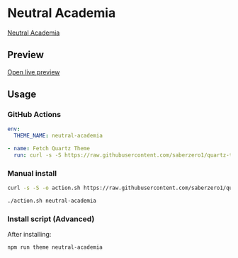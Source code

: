 # Neutral Academia

[Neutral Academia](https://github.com/incantatem2)

## Preview

[Open live preview](https://quartz-themes.github.io/neutral-academia/)

## Usage

### GitHub Actions

```yaml
env:
  THEME_NAME: neutral-academia
```

```yaml
- name: Fetch Quartz Theme
  run: curl -s -S https://raw.githubusercontent.com/saberzero1/quartz-themes/master/action.sh | bash -s -- $THEME_NAME
```

### Manual install

```bash
curl -s -S -o action.sh https://raw.githubusercontent.com/saberzero1/quartz-themes/master/action.sh

./action.sh neutral-academia
```

### Install script (Advanced)

After installing:

```bash
npm run theme neutral-academia
```
